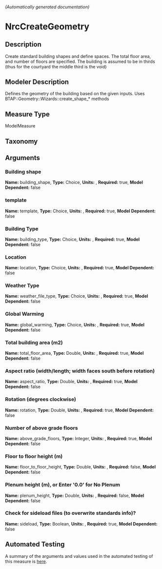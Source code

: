 

###### (Automatically generated documentation)

# NrcCreateGeometry

## Description
Create standard building shapes and define spaces. The total floor area, and number of floors are specified. The building is assumed to be in thirds (thus for the courtyard the middle third is the void)

## Modeler Description
Defines the geometry of the building based on the given inputs. Uses BTAP::Geometry::Wizards::create_shape_* methods

## Measure Type
ModelMeasure

## Taxonomy


## Arguments


### Building shape

**Name:** building_shape,
**Type:** Choice,
**Units:** ,
**Required:** true,
**Model Dependent:** false

### template

**Name:** template,
**Type:** Choice,
**Units:** ,
**Required:** true,
**Model Dependent:** false

### Building Type 

**Name:** building_type,
**Type:** Choice,
**Units:** ,
**Required:** true,
**Model Dependent:** false

### Location

**Name:** location,
**Type:** Choice,
**Units:** ,
**Required:** true,
**Model Dependent:** false

### Weather Type

**Name:** weather_file_type,
**Type:** Choice,
**Units:** ,
**Required:** true,
**Model Dependent:** false

### Global Warming

**Name:** global_warming,
**Type:** Choice,
**Units:** ,
**Required:** true,
**Model Dependent:** false

### Total building area (m2)

**Name:** total_floor_area,
**Type:** Double,
**Units:** ,
**Required:** true,
**Model Dependent:** false

### Aspect ratio (width/length; width faces south before rotation)

**Name:** aspect_ratio,
**Type:** Double,
**Units:** ,
**Required:** true,
**Model Dependent:** false

### Rotation (degrees clockwise)

**Name:** rotation,
**Type:** Double,
**Units:** ,
**Required:** true,
**Model Dependent:** false

### Number of above grade floors

**Name:** above_grade_floors,
**Type:** Integer,
**Units:** ,
**Required:** true,
**Model Dependent:** false

### Floor to floor height (m)

**Name:** floor_to_floor_height,
**Type:** Double,
**Units:** ,
**Required:** false,
**Model Dependent:** false

### Plenum height (m), or Enter '0.0' for No Plenum

**Name:** plenum_height,
**Type:** Double,
**Units:** ,
**Required:** false,
**Model Dependent:** false

### Check for sideload files (to overwrite standards info)?

**Name:** sideload,
**Type:** Boolean,
**Units:** ,
**Required:** true,
**Model Dependent:** false






## Automated Testing
A summary of the arguments and values used in the automated testing of this measure is [here](./tests/README.md).

